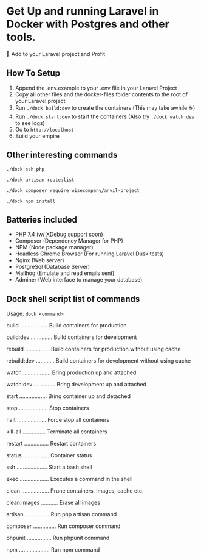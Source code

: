 # Get Up and running Laravel in Docker with Postgres and other tools.

🚀 Add to your Laravel project and Profit

## How To Setup

1. Append the .env.example to your .env file in your Laravel Project
2. Copy all other files and the docker-files folder contents to the root of your Laravel project
3. Run `./dock build:dev` to create the containers (This may take awhile ☕️)
4. Run `./dock start:dev` to start the containers (Also try `./dock watch:dev` to see logs)
5. Go to `http://localhost`
6. Build your empire

## Other interesting commands

`./dock ssh php`

`./dock artisan route:list`

`./dock composer require wisecompany/anvil-project`

`./dock npm install`

## Batteries included

- PHP 7.4 (w/ XDebug support soon)
- Composer (Dependency Manager for PHP)
- NPM (Node package manager)
- Headless Chrome Browser (For running Laravel Dusk tests)
- Nginx (Web server)
- PostgreSql (Database Server)
- Mailhog (Emulate and read emails sent)
- Adminer (Web interface to manage your database)

## Dock shell script list of commands

Usage: `dock <command>`

build .................. Build containers for production

build:dev .............. Build containers for development

rebuild ................ Build containers for production without using cache

rebuild:dev ............ Build containers for development without using cache

watch .................. Bring production up and attached

watch:dev .............. Bring development up and attached

start .................. Bring container up and detached

stop ................... Stop containers

halt ................... Force stop all containers

kill-all ............... Terminate all containers

restart ................ Restart containers

status ................. Container status

ssh .................... Start a bash shell

exec ................... Executes a command in the shell

clean .................. Prune containers, images, cache etc.

clean:images ........... Erase all images

artisan ................ Run php artisan command

composer ............... Run composer command

phpunit ................ Run phpunit command

npm .................... Run npm command
